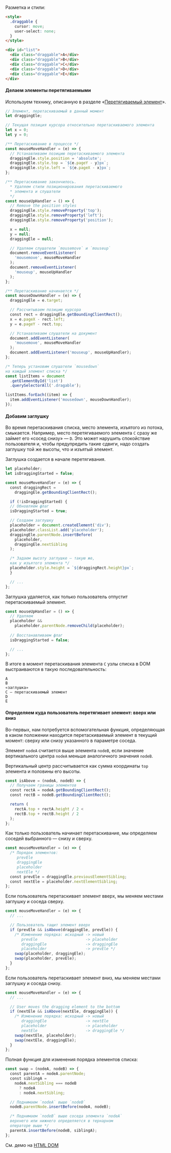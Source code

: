 Разметка и стили:

```html
<style>
  .draggable {
    cursor: move;
    user-select: none;
  }
</style>

<div id="list">
  <div class="draggable">A</div>
  <div class="draggable">B</div>
  <div class="draggable">C</div>
  <div class="draggable">D</div>
  <div class="draggable">E</div>
</div>
```

#### Делаем элементы перетягиваемыми

Используем технику, описанную в разделе «[Перетягиваемый элемент](#topic-draggable-base)».

```javascript
// Элемент, перетаскиваемый в данный момент
let draggingEle;

// Текущая позиция курсора относительно перетаскиваемого элемента
let x = 0;
let y = 0;

/** Перетаскивание в процессе */
const mouseMoveHandler = (e) => {
  // Устанавливаем позицию перетаскиваемого элемента
  draggingEle.style.position = 'absolute';
  draggingEle.style.top = `${e.pageY - y}px`;
  draggingEle.style.left = `${e.pageX - x}px`;
};

/** Перетаскивание закончилось.
  * Удаляем стили позиционирования перетаскиваемого
  * элемента и слушатели
  */
const mouseUpHandler = () => {
  // Remove the position styles
  draggingEle.style.removeProperty('top');
  draggingEle.style.removeProperty('left');
  draggingEle.style.removeProperty('position');

  x = null;
  y = null;
  draggingEle = null;

  // Удаляем слушатели `mousemove` и `mouseup`
  document.removeEventListener(
    'mousemove', mouseMoveHandler
  );
  document.removeEventListener(
    'mouseup', mouseUpHandler
  );
};

/** Перетаскивание начинается */
const mouseDownHandler = (e) => {
  draggingEle = e.target;

  // Рассчитываем позицию курсора
  const rect = draggingEle.getBoundingClientRect();
  x = e.pageX - rect.left;
  y = e.pageY - rect.top;

  // Устанавливаем слушатели на документ
  document.addEventListener(
    'mousemove', mouseMoveHandler
  );
  document.addEventListener('mouseup', mouseUpHandler);
};

/* Теперь установим слушатели `mousedown`
на каждый элемент списка */
const listItems = document
  .getElementById('list')
  .querySelectorAll('.dragable');

listItems.forEach((item) => {
  item.addEventListener('mousedown', mouseDownHandler);
});
```

#### Добавим заглушку

Во время перетаскивания списка, место элемента, изъятого из потока, смыкается. Например, место перетягиваемого элемента `C` сразу же займет его «сосед снизу» — `D`. Это может нарушить спокойствие пользователя и, чтобы предупредить такие сдвиги, надо создать заглушку той же высоты, что и изъятый элемент.

Заглушка создается в начале перетягивания.

```javascript
let placeholder;
let isDraggingStarted = false;

const mouseMoveHandler = (e) => {
  const draggingRect =
    draggingEle.getBoundingClientRect();

  if (!isDraggingStarted) {
  // Обновляем флаг
  isDraggingStarted = true;

  // Создаем заглушку
  placeholder = document.createElement('div');
  placeholder.classList.add('placeholder');
  draggingEle.parentNode.insertBefore(
    placeholder,
    draggingEle.nextSibling
  );

  /* Задаем высоту заглушке — такую же,
  как у изъятого элемента */
  placeholder.style.height = `${draggingRect.height}px`;
  }

  // ...
};
```

Заглушка удаляется, как только пользователь отпустит перетаскиваемый элемент.

```javascript
const mouseUpHandler = () => {
  // Удаляем
  placeholder &&
    placeholder.parentNode.removeChild(placeholder);
  
  // Восстанавливаем флаг
  isDraggingStarted = false;

  // ...
};
```

В итоге в момент перетаскивания элемента `C` узлы списка в DOM выстраиваются в такую последовательность:

```text
A
B
«заглушка»
C — перетаскиваемый элемент
D
E
```

#### Определяем куда пользователь перетягивает элемент: вверх или вниз

Во-первых, нам потребуется вспомогательная функция, определяющая в каком положении находится перетаскиваемый элемент в текущий момент: сверху или снизу указанного в параметре соседа.

Элемент `nodeA` считается выше элемента `nodeB`, если значение вертикального центра `nodeA` меньше аналогичного значения `nodeB`.

Вертикальный центр рассчитывается как сумма координаты `top` элемента и половины его высоты.

```javascript
const isAbove = (nodeA, nodeB) => {
  // Получаем границы элементов
  const rectA = nodeA.getBoundingClientRect();
  const rectB = nodeB.getBoundingClientRect();

  return (
    rectA.top + rectA.height / 2 <
    rectB.top + rectB.height / 2
  );
};
```

Как только пользователь начинает перетаскивание, мы определяем соседей выбранного — снизу и сверху.

```javascript
const mouseMoveHandler = (e) => {
  /* Порядок элементов:
     prevEle
     draggingEle
     placeholder
     nextEle */
  const prevEle = draggingEle.previousElementSibling;
  const nextEle = placeholder.nextElementSibling;
};
```

Если пользователь перетаскивает элемент вверх, мы меняем местами заглушку и соседа сверху.

```javascript
const mouseMoveHandler = (e) => {
  // ...

  // Пользователь тащит элемент вверх
  if (prevEle && isAbove(draggingEle, prevEle)) {
    /* Изменение порядка: исходный -> новый
       prevEle                     -> placeholder
       draggingEle                 -> draggingEle
       placeholder                 -> prevEle */
    swap(placeholder, draggingEle);
    swap(placeholder, prevEle);
  }
};
```

Если пользователь перетаскивает элемент вниз, мы меняем местами заглушку и соседа снизу.

```javascript
const mouseMoveHandler = (e) => {
  // ...

  // User moves the dragging element to the bottom
  if (nextEle && isAbove(nextEle, draggingEle)) {
    /* Изменение порядка: исходный -> новый
       draggingEle                 -> nextEle
       placeholder                 -> placeholder
       nextEle                     -> draggingEle */
    swap(nextEle, placeholder);
    swap(nextEle, draggingEle);
  }
};
```

Полная функция для изменения порядка элементов списка:

```javascript
const swap = (nodeA, nodeB) => {
  const parentA = nodeA.parentNode;
  const siblingA =
    nodeA.nextSibling === nodeB
      ? nodeA
      : nodeA.nextSibling;

  // Поднимаем `nodeA` выше `nodeB`
  nodeB.parentNode.insertBefore(nodeA, nodeB);

  /* Поднимаем `nodeB` выше соседа элемента `nodeA`
  верхнего или нижнего определяется в тернарном
  операторе выше */
  parentA.insertBefore(nodeB, siblingA);
};
```

См. демо на [HTML DOM](https://htmldom.dev/demo/drag-and-drop-element-in-a-list/index.html)
